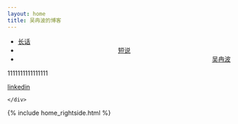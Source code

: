 ```yaml
---
layout: home
title: 吴冉波的博客
---
```


<div class="index-content blog">
    <div class="section">

<ul class="artical-cate">
    <li ><a href="/"><span>长话</span></a></li>
    <li style="text-align:center"><a href="/misc"><span>短说</span></a></li>
    <li class="on" style="text-align:right"><a href="/profile"><span>吴冉波</span></a></li>
</ul>

<div class="cate-bar"><span id="cateBar"></span></div>

<div class="artical-list" >
<p>1111111111111111</p>
<a href="">linkedin</a>
</div>

    </div>
  {% include home_rightside.html %}
    </div>
</div>
